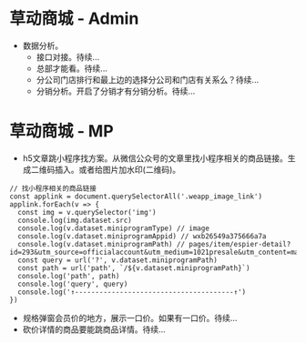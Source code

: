 # 草动商城 - Admin
* 数据分析。
    - 接口对接。待续...
    - 总部才能看。待续...
    - 分公司门店排行和最上边的选择分公司和门店有关系么？待续...
    - 分销分析。开启了分销才有分销分析。待续...

# 草动商城 - MP
* h5文章跳小程序找方案。从微信公众号的文章里找小程序相关的商品链接。生成二维码插入。或者给图片加水印(二维码)。
```
// 找小程序相关的商品链接
const applink = document.querySelectorAll('.weapp_image_link')
applink.forEach(v => {
  const img = v.querySelector('img')
  console.log(img.dataset.src)
  console.log(v.dataset.miniprogramType) // image
  console.log(v.dataset.miniprogramAppid) // wxb26549a375666a7a
  console.log(v.dataset.miniprogramPath) // pages/item/espier-detail?id=293&utm_source=officialaccount&utm_medium=1021presale&utm_content=mascara
  const query = url('?', v.dataset.miniprogramPath)
  const path = url('path', `/${v.dataset.miniprogramPath}`)
  console.log('path', path)
  console.log('query', query)
  console.log('↑---------------------------------------↑')
})
```
* 规格弹窗会员价的地方，展示一口价。如果有一口价。待续...
* 砍价详情的商品要能跳商品详情。待续...
